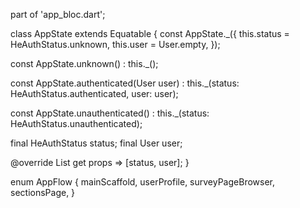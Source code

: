 part of 'app_bloc.dart';

class AppState extends Equatable {
  const AppState._({
    this.status = HeAuthStatus.unknown,
    this.user = User.empty,
  });

  const AppState.unknown() : this._();

  const AppState.authenticated(User user)
      : this._(status: HeAuthStatus.authenticated, user: user);

  const AppState.unauthenticated()
      : this._(status: HeAuthStatus.unauthenticated);

  final HeAuthStatus status;
  final User user;

  @override
  List<Object> get props => [status, user];
}

enum AppFlow {
mainScaffold,
userProfile,
surveyPageBrowser,
sectionsPage,
}